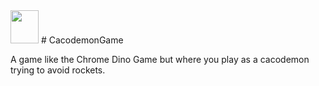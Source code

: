 <img src="https://i.ibb.co/2Z3Y8Pz/doom-cacodemon.png" width="45" height="53" class ="rotate270"/> 
# CacodemonGame



A game like the Chrome Dino Game but where you play as a cacodemon trying to avoid rockets.

